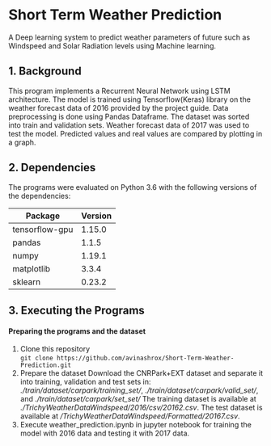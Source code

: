 # Short Term Weather Prediction
A Deep learning system to predict weather parameters of future such as Windspeed and Solar Radiation levels using Machine learning.

<h2>1. Background</h2>

This program implements a Recurrent Neural Network using LSTM architecture. The model is trained using Tensorflow(Keras) library on the weather forecast data of 2016 provided by the project guide. Data preprocessing is done using Pandas Dataframe. The dataset was sorted into train and validation sets. Weather forecast data of 2017 was used to test the model. Predicted values and real values are compared by plotting in a graph.


<h2>2. Dependencies</h2>
The programs were evaluated on Python 3.6 with the following versions of the dependencies:

| Package | Version |
| --- | --- |
|tensorflow-gpu|1.15.0|
|pandas|1.1.5|
|numpy|1.19.1|
|matplotlib|3.3.4|
|sklearn|0.23.2|

<h2>3. Executing the Programs</h2>

<h4>Preparing the programs and the dataset</h4>

1. Clone this repository  
`git clone https://github.com/avinashrox/Short-Term-Weather-Prediction.git`
2. Prepare the dataset
	Download the CNRPark+EXT dataset and separate it into training, validation and test sets in:  
	*./train/dataset/carpark/training_set/*, *./train/dataset/carpark/valid_set/*, and *./train/dataset/carpark/set_set/*
	The training dataset is available at *./TrichyWeatherDataWindspeed/2016/csv/20162.csv*.
	The test dataset is available at */TrichyWeatherDataWindspeed/Formatted/20167.csv*.
3. Execute weather_prediction.ipynb in jupyter notebook for training the model with 2016 data and testing it with 2017 data.
